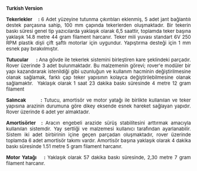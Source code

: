 <b><font size="2">Turkish Version</font></b><p align="justify"><font size="2">
<b>Tekerlekler&nbsp;&nbsp;&nbsp; : </b>6 Adet yüzeyine tutunma çıkıntıları 
eklenmiş, 5 adet jant bağlantılı destek parçasına sahip, 100 mm çapında 
tekerlerden oluşmaktadır. Bir tekerin baskı süresi genel tip yazıcılarda 
yaklaşık olarak 6,5 saattir, toplamda teker başına yaklaşık 14.8 metre 44 gram 
filament harcanır. Teker mili yuvası standart 6V 250 RPM plastik dişli çift 
şaftlı motorlar için uygundur. Yapıştırma desteği için 1 mm esnek pay 
bırakıılmıştır.</font></p>
<p align="justify"><b><font size="2">Tutucular&nbsp;&nbsp;&nbsp;&nbsp;&nbsp; : 
</font></b><font size="2">Ana gövde ile tekerlek sistemini birleştiren kare 
şeklindeki parçadır. Rover üzerinde 3 adet bulunmaktadır. Bu malzemenin görevi; 
rover'e modüler bir yapı kazandırarak istenildiği gibi uzunluğun ve kullanım 
hacminin değiştirilmesine olanak sağlamak, farklı çap teker yapısının kolayca 
değiştirilebilmesine olanak sağlamaktır.&nbsp; Yaklaşık olarak 1 saat 23 dakika 
baskı süresinde 4 metre 12 gram filament&nbsp;&nbsp;&nbsp;&nbsp;&nbsp; </font>
</p>
<p align="justify"><b><font size="2">Salıncak&nbsp;&nbsp;&nbsp;&nbsp;&nbsp;&nbsp;&nbsp; 
: </font></b><font size="2">Tutucu, amortisör ve motor yatağı ile birlikte 
kullanılan ve teker yapısına arazinin durumuna göre dikey eksende esnek hareket 
sağlayan yapıdır. Rover üzerinde 6 adet yer almaktadır.</font></p>
<p align="justify"><b><font size="2">Amortisörler&nbsp; : </font></b>
<font size="2">Aracın engebeli arazide sürüş stabilitesini arttırmak amacıyla 
kullanılan sistemdir. Yay sertliği ve malzemesi kullanıcı tarafından 
ayarlanabilir. Sistem iki adet birbirinin içine geçen parçadan oluşmaktadır, 
rover üzerinde toplamda 6 adet amortisör takımı vardır. Amortisör başına 
yaklaşık olarak 4 dakika baskı süresinde 1.51 metre 5 gram filament harcanır.</font></p>
<p align="justify"><font size="2"><b>Motor Yatağı&nbsp;&nbsp;&nbsp; :</b> 
Yaklaşık olarak 57 dakika baskı süresinde, 2,30 metre 7 gram filament harcanır.</font></p>

